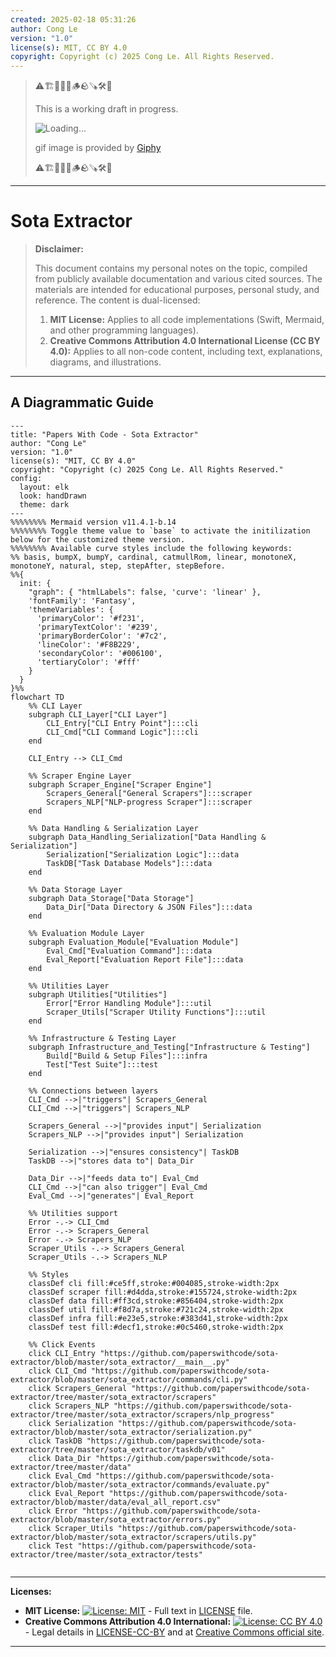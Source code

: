 ```yaml
---
created: 2025-02-18 05:31:26
author: Cong Le
version: "1.0"
license(s): MIT, CC BY 4.0
copyright: Copyright (c) 2025 Cong Le. All Rights Reserved.
---
```




> ⚠️🏗️🚧🦺🧱🪵🪨🪚🛠️👷
> 
> This is a working draft in progress.
> 
> ![Loading...](https://media1.giphy.com/media/v1.Y2lkPTc5MGI3NjExaTF4Mzh3c3QwNnd1Z2tlMGx3enc4OGFrZjVrcDRqaWRzaWh2N3RiOCZlcD12MV9pbnRlcm5hbF9naWZfYnlfaWQmY3Q9Zw/3xz2BMctq9SRqEWfgQ/giphy.gif)
> 
> gif image is provided by [Giphy](https://giphy.com)
> 
> ⚠️🏗️🚧🦺🧱🪵🪨🪚🛠️👷

----



# Sota Extractor
> **Disclaimer:**
>
> This document contains my personal notes on the topic,
> compiled from publicly available documentation and various cited sources.
> The materials are intended for educational purposes, personal study, and reference.
> The content is dual-licensed:
> 1. **MIT License:** Applies to all code implementations (Swift, Mermaid, and other programming languages).
> 2. **Creative Commons Attribution 4.0 International License (CC BY 4.0):** Applies to all non-code content, including text, explanations, diagrams, and illustrations.
---


## A Diagrammatic Guide 


```mermaid
---
title: "Papers With Code - Sota Extractor"
author: "Cong Le"
version: "1.0"
license(s): "MIT, CC BY 4.0"
copyright: "Copyright (c) 2025 Cong Le. All Rights Reserved."
config:
  layout: elk
  look: handDrawn
  theme: dark
---
%%%%%%%% Mermaid version v11.4.1-b.14
%%%%%%%% Toggle theme value to `base` to activate the initilization below for the customized theme version.
%%%%%%%% Available curve styles include the following keywords:
%% basis, bumpX, bumpY, cardinal, catmullRom, linear, monotoneX, monotoneY, natural, step, stepAfter, stepBefore.
%%{
  init: {
    "graph": { "htmlLabels": false, 'curve': 'linear' },
    'fontFamily': 'Fantasy',
    'themeVariables': {
      'primaryColor': '#f231',
      'primaryTextColor': '#239',
      'primaryBorderColor': '#7c2',
      'lineColor': '#F8B229',
      'secondaryColor': '#006100',
      'tertiaryColor': '#fff'
    }
  }
}%%
flowchart TD
    %% CLI Layer
    subgraph CLI_Layer["CLI Layer"]
        CLI_Entry["CLI Entry Point"]:::cli
        CLI_Cmd["CLI Command Logic"]:::cli
    end

    CLI_Entry --> CLI_Cmd

    %% Scraper Engine Layer
    subgraph Scraper_Engine["Scraper Engine"]
        Scrapers_General["General Scrapers"]:::scraper
        Scrapers_NLP["NLP-progress Scraper"]:::scraper
    end

    %% Data Handling & Serialization Layer
    subgraph Data_Handling_Serialization["Data Handling & Serialization"]
        Serialization["Serialization Logic"]:::data
        TaskDB["Task Database Models"]:::data
    end

    %% Data Storage Layer
    subgraph Data_Storage["Data Storage"]
        Data_Dir["Data Directory & JSON Files"]:::data
    end

    %% Evaluation Module Layer
    subgraph Evaluation_Module["Evaluation Module"]
        Eval_Cmd["Evaluation Command"]:::data
        Eval_Report["Evaluation Report File"]:::data
    end

    %% Utilities Layer
    subgraph Utilities["Utilities"]
        Error["Error Handling Module"]:::util
        Scraper_Utils["Scraper Utility Functions"]:::util
    end

    %% Infrastructure & Testing Layer
    subgraph Infrastructure_and_Testing["Infrastructure & Testing"]
        Build["Build & Setup Files"]:::infra
        Test["Test Suite"]:::test
    end

    %% Connections between layers
    CLI_Cmd -->|"triggers"| Scrapers_General
    CLI_Cmd -->|"triggers"| Scrapers_NLP

    Scrapers_General -->|"provides input"| Serialization
    Scrapers_NLP -->|"provides input"| Serialization

    Serialization -->|"ensures consistency"| TaskDB
    TaskDB -->|"stores data to"| Data_Dir

    Data_Dir -->|"feeds data to"| Eval_Cmd
    CLI_Cmd -->|"can also trigger"| Eval_Cmd
    Eval_Cmd -->|"generates"| Eval_Report

    %% Utilities support
    Error -.-> CLI_Cmd
    Error -.-> Scrapers_General
    Error -.-> Scrapers_NLP
    Scraper_Utils -.-> Scrapers_General
    Scraper_Utils -.-> Scrapers_NLP

    %% Styles
    classDef cli fill:#ce5ff,stroke:#004085,stroke-width:2px
    classDef scraper fill:#d4dda,stroke:#155724,stroke-width:2px
    classDef data fill:#ff3cd,stroke:#856404,stroke-width:2px
    classDef util fill:#f8d7a,stroke:#721c24,stroke-width:2px
    classDef infra fill:#e23e5,stroke:#383d41,stroke-width:2px
    classDef test fill:#decf1,stroke:#0c5460,stroke-width:2px

    %% Click Events
    click CLI_Entry "https://github.com/paperswithcode/sota-extractor/blob/master/sota_extractor/__main__.py"
    click CLI_Cmd "https://github.com/paperswithcode/sota-extractor/blob/master/sota_extractor/commands/cli.py"
    click Scrapers_General "https://github.com/paperswithcode/sota-extractor/tree/master/sota_extractor/scrapers"
    click Scrapers_NLP "https://github.com/paperswithcode/sota-extractor/tree/master/sota_extractor/scrapers/nlp_progress"
    click Serialization "https://github.com/paperswithcode/sota-extractor/blob/master/sota_extractor/serialization.py"
    click TaskDB "https://github.com/paperswithcode/sota-extractor/tree/master/sota_extractor/taskdb/v01"
    click Data_Dir "https://github.com/paperswithcode/sota-extractor/tree/master/data"
    click Eval_Cmd "https://github.com/paperswithcode/sota-extractor/blob/master/sota_extractor/commands/evaluate.py"
    click Eval_Report "https://github.com/paperswithcode/sota-extractor/blob/master/data/eval_all_report.csv"
    click Error "https://github.com/paperswithcode/sota-extractor/blob/master/sota_extractor/errors.py"
    click Scraper_Utils "https://github.com/paperswithcode/sota-extractor/blob/master/sota_extractor/scrapers/utils.py"
    click Test "https://github.com/paperswithcode/sota-extractor/tree/master/sota_extractor/tests"
    
```

---
**Licenses:**

- **MIT License:**  [![License: MIT](https://img.shields.io/badge/License-MIT-yellow.svg)](LICENSE) - Full text in [LICENSE](LICENSE) file.
- **Creative Commons Attribution 4.0 International:** [![License: CC BY 4.0](https://licensebuttons.net/l/by/4.0/88x31.png)](LICENSE-CC-BY) - Legal details in [LICENSE-CC-BY](LICENSE-CC-BY) and at [Creative Commons official site](http://creativecommons.org/licenses/by/4.0/).

---
